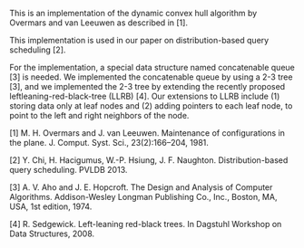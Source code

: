 This is an implementation of the dynamic convex hull algorithm by Overmars and van Leeuwen as described in [1].

This implementation is used in our paper on distribution-based query scheduling [2].

For the implementation, a special data structure named concatenable queue [3] is needed. We implemented the concatenable queue by using a 2-3 tree [3], and we implemented the 2-3 tree by extending the recently proposed leftleaning-red-black-tree (LLRB) [4]. Our extensions to LLRB include (1) storing data only at leaf nodes and (2) adding pointers to each leaf node, to point to the left and right neighbors of the node.

[1] M. H. Overmars and J. van Leeuwen. Maintenance of configurations in the plane. J. Comput. Syst. Sci., 23(2):166–204, 1981.

[2] Y. Chi, H. Hacigumus, W.-P. Hsiung, J. F. Naughton. Distribution-based query scheduling. PVLDB 2013.

[3] A. V. Aho and J. E. Hopcroft. The Design and Analysis of Computer Algorithms. Addison-Wesley Longman Publishing Co., Inc., Boston, MA, USA, 1st edition, 1974.

[4] R. Sedgewick. Left-leaning red-black trees. In Dagstuhl Workshop on Data Structures, 2008.
